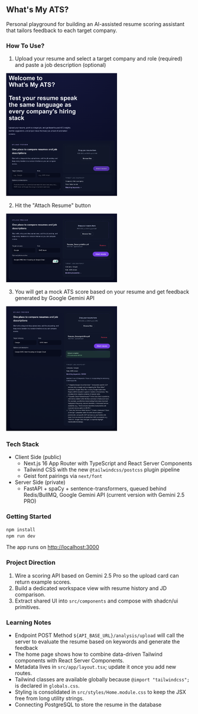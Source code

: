 ## What's My ATS?

Personal playground for building an AI-assisted resume scoring assistant that tailors feedback to each target company.

### How To Use?

1. Upload your resume and select a target company and role (required) and paste a job description (optional)

<img src="img/1.png" alt="Alt text" width="300">

2. Hit the "Attach Resume" button

<img src="img/2.png" alt="Alt text" width="300">

3. You will get a mock ATS score based on your resume and get feedback generated by Google Gemini API

<img src="img/3.png" alt="Alt text" width="300">

### Tech Stack

- Client Side (public)
  - Next.js 16 App Router with TypeScript and React Server Components
  - Tailwind CSS with the new `@tailwindcss/postcss` plugin pipeline
  - Geist font pairings via `next/font`
- Server Side (private)
  - FastAPI + spaCy + sentence-transformers, queued behind Redis/BullMQ, Google Gemini API (current version with Gemini 2.5 PRO)

### Getting Started

```bash
npm install
npm run dev
```

The app runs on <http://localhost:3000>

### Project Direction

1. Wire a scoring API based on Gemini 2.5 Pro so the upload card can return example scores.
2. Build a dedicated workspace view with resume history and JD comparison.
3. Extract shared UI into `src/components` and compose with shadcn/ui primitives.

### Learning Notes

- Endpoint POST Method `${API_BASE_URL}/analysis/upload` will call the server to evaluate the resume based on keywords and generate the feedback
- The home page shows how to combine data-driven Tailwind components with React Server Components.
- Metadata lives in `src/app/layout.tsx`; update it once you add new routes.
- Tailwind classes are available globally because `@import "tailwindcss";` is declared in `globals.css`.
- Styling is consolidated in `src/styles/Home.module.css` to keep the JSX free from long utility strings.
- Connecting PostgreSQL to store the resume in the database
